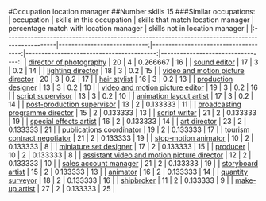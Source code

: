 #Occupation location manager
##Number skills 15
###Similar occupations:
| occupation                                                                                    |   skills in this occupation |   skills that match location manager |   percentage match with location manager |   skills not in location manager |
|:----------------------------------------------------------------------------------------------|----------------------------:|-------------------------------------:|-----------------------------------------:|---------------------------------:|
| [director of photography](director_of_photography.md)                                         |                          20 |                                    4 |                                 0.266667 |                               16 |
| [sound editor](sound_editor.md)                                                               |                          17 |                                    3 |                                 0.2      |                               14 |
| [lighting director](lighting_director.md)                                                     |                          18 |                                    3 |                                 0.2      |                               15 |
| [video and motion picture director](video_and_motion_picture_director.md)                     |                          20 |                                    3 |                                 0.2      |                               17 |
| [hair stylist](hair_stylist.md)                                                               |                          16 |                                    3 |                                 0.2      |                               13 |
| [production designer](production_designer.md)                                                 |                          13 |                                    3 |                                 0.2      |                               10 |
| [video and motion picture editor](video_and_motion_picture_editor.md)                         |                          19 |                                    3 |                                 0.2      |                               16 |
| [script supervisor](script_supervisor.md)                                                     |                          13 |                                    3 |                                 0.2      |                               10 |
| [animation layout artist](animation_layout_artist.md)                                         |                          17 |                                    3 |                                 0.2      |                               14 |
| [post-production supervisor](post-production_supervisor.md)                                   |                          13 |                                    2 |                                 0.133333 |                               11 |
| [broadcasting programme director](broadcasting_programme_director.md)                         |                          15 |                                    2 |                                 0.133333 |                               13 |
| [script writer](script_writer.md)                                                             |                          21 |                                    2 |                                 0.133333 |                               19 |
| [special effects artist](special_effects_artist.md)                                           |                          16 |                                    2 |                                 0.133333 |                               14 |
| [art director](art_director.md)                                                               |                          23 |                                    2 |                                 0.133333 |                               21 |
| [publications coordinator](publications_coordinator.md)                                       |                          19 |                                    2 |                                 0.133333 |                               17 |
| [tourism contract negotiator](tourism_contract_negotiator.md)                                 |                          21 |                                    2 |                                 0.133333 |                               19 |
| [stop-motion animator](stop-motion_animator.md)                                               |                          10 |                                    2 |                                 0.133333 |                                8 |
| [miniature set designer](miniature_set_designer.md)                                           |                          17 |                                    2 |                                 0.133333 |                               15 |
| [producer](producer.md)                                                                       |                          10 |                                    2 |                                 0.133333 |                                8 |
| [assistant video and motion picture director](assistant_video_and_motion_picture_director.md) |                          12 |                                    2 |                                 0.133333 |                               10 |
| [sales account manager](sales_account_manager.md)                                             |                          21 |                                    2 |                                 0.133333 |                               19 |
| [storyboard artist](storyboard_artist.md)                                                     |                          15 |                                    2 |                                 0.133333 |                               13 |
| [animator](animator.md)                                                                       |                          16 |                                    2 |                                 0.133333 |                               14 |
| [quantity surveyor](quantity_surveyor.md)                                                     |                          18 |                                    2 |                                 0.133333 |                               16 |
| [shipbroker](shipbroker.md)                                                                   |                          11 |                                    2 |                                 0.133333 |                                9 |
| [make-up artist](make-up_artist.md)                                                           |                          27 |                                    2 |                                 0.133333 |                               25 |
